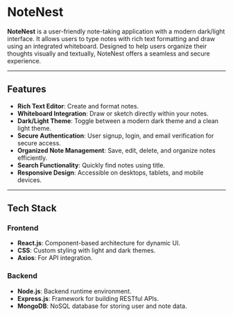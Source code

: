 # NoteNest

**NoteNest** is a user-friendly note-taking application with a modern dark/light interface. It allows users to type notes with rich text formatting and draw using an integrated whiteboard. Designed to help users organize their thoughts visually and textually, NoteNest offers a seamless and secure experience.

---

## Features

- **Rich Text Editor**: Create and format notes.
- **Whiteboard Integration**: Draw or sketch directly within your notes.
- **Dark/Light Theme**: Toggle between a modern dark theme and a clean light theme.
- **Secure Authentication**: User signup, login, and email verification for secure access.
- **Organized Note Management**: Save, edit, delete, and organize notes efficiently.
- **Search Functionality**: Quickly find notes using title.
- **Responsive Design**: Accessible on desktops, tablets, and mobile devices.

---

## Tech Stack

### Frontend

- **React.js**: Component-based architecture for dynamic UI.
- **CSS**: Custom styling with light and dark themes.
- **Axios**: For API integration.

### Backend

- **Node.js**: Backend runtime environment.
- **Express.js**: Framework for building RESTful APIs.
- **MongoDB**: NoSQL database for storing user and note data.
